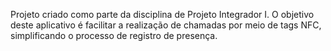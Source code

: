 Projeto criado como parte da disciplina de Projeto Integrador I. O objetivo deste aplicativo é facilitar a realização de chamadas por meio de tags NFC, simplificando o processo de registro de presença.
